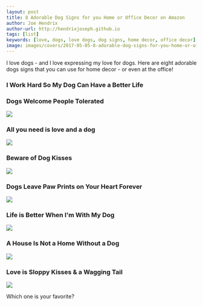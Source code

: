 ```yaml
---
layout: post
title: 8 Adorable Dog Signs for you Home or Office Decor on Amazon
author: Joe Hendrix
author-url: http://hendrixjoseph.github.io
tags: [list]
keywords: [love, dogs, love dogs, dog signs, home decor, office decor]
image: images/covers/2017-05-05-8-adorable-dog-signs-for-you-home-or-office-decor-on-amazon.jpg
---
```


I love dogs - and I love expressing my love for dogs. Here are eight adorable dogs signs that you can use for home decor - or even at the office!

### I Work Hard So My Dog Can Have a Better Life

<script type="text/javascript">
amzn_assoc_placement = "adunit0";
amzn_assoc_search_bar = "false";
amzn_assoc_tracking_id = "puppy-post-list-20";
amzn_assoc_ad_mode = "manual";
amzn_assoc_ad_type = "smart";
amzn_assoc_marketplace = "amazon";
amzn_assoc_region = "US";
amzn_assoc_title = "I Work Hard So My Dog Can Have a Better Life";
amzn_assoc_linkid = "ed0908073ada6b3a1390942db5f3d743";
amzn_assoc_asins = "B00CJFA4C8";
amzn_assoc_size = "300xauto";
</script>
<script src="//z-na.amazon-adsystem.com/widgets/onejs?MarketPlace=US"></script>

### Dogs Welcome People Tolerated

<a href="https://www.amazon.com/SJT94125-Welcome-People-Tolerated-plaque/dp/B00PD8ZCCU/ref=as_li_ss_il?&linkCode=li3&tag=puppysnuggles-20&linkId=c4cefe4025ed00ef4739bd934d606fba" target="_blank"><img border="0" src="//ws-na.amazon-adsystem.com/widgets/q?_encoding=UTF8&ASIN=B00PD8ZCCU&Format=_SL250_&ID=AsinImage&MarketPlace=US&ServiceVersion=20070822&WS=1&tag=puppysnuggles-20" ></a><img src="https://ir-na.amazon-adsystem.com/e/ir?t=puppysnuggles-20&l=li3&o=1&a=B00PD8ZCCU" width="1" height="1" border="0" alt="" style="border:none !important; margin:0px !important;" />

### All you need is love and a dog

<a href="https://www.amazon.com/Primitives-Kathy-Box-Sign-Need/dp/B004MRX2ZM/ref=as_li_ss_il?&linkCode=li3&tag=puppysnuggles-20&linkId=85445bbfc1fdb8f2ff9c65b8dd8d4d00" target="_blank"><img border="0" src="//ws-na.amazon-adsystem.com/widgets/q?_encoding=UTF8&ASIN=B004MRX2ZM&Format=_SL250_&ID=AsinImage&MarketPlace=US&ServiceVersion=20070822&WS=1&tag=puppysnuggles-20" ></a><img src="https://ir-na.amazon-adsystem.com/e/ir?t=puppysnuggles-20&l=li3&o=1&a=B004MRX2ZM" width="1" height="1" border="0" alt="" style="border:none !important; margin:0px !important;" />

### Beware of Dog Kisses

<a href="https://www.amazon.com/Primitives-Kathy-Sign-3-Inch-Kisses/dp/B007RPZXFI/ref=as_li_ss_il?&linkCode=li3&tag=puppysnuggles-20&linkId=b9c9e1236f29abade6679b8e31b06d3f" target="_blank"><img border="0" src="//ws-na.amazon-adsystem.com/widgets/q?_encoding=UTF8&ASIN=B007RPZXFI&Format=_SL250_&ID=AsinImage&MarketPlace=US&ServiceVersion=20070822&WS=1&tag=puppysnuggles-20" ></a><img src="https://ir-na.amazon-adsystem.com/e/ir?t=puppysnuggles-20&l=li3&o=1&a=B007RPZXFI" width="1" height="1" border="0" alt="" style="border:none !important; margin:0px !important;" />

### Dogs Leave Paw Prints on Your Heart Forever

<a href="https://www.amazon.com/Primitives-Kathy-3-Inch-4-Inch-Prints/dp/B00864B7JU/ref=as_li_ss_il?&linkCode=li3&tag=puppysnuggles-20&linkId=2a4eab06ae1d1c1cf8ab09368d8a3b61" target="_blank"><img border="0" src="//ws-na.amazon-adsystem.com/widgets/q?_encoding=UTF8&ASIN=B00864B7JU&Format=_SL250_&ID=AsinImage&MarketPlace=US&ServiceVersion=20070822&WS=1&tag=puppysnuggles-20" ></a><img src="https://ir-na.amazon-adsystem.com/e/ir?t=puppysnuggles-20&l=li3&o=1&a=B00864B7JU" width="1" height="1" border="0" alt="" style="border:none !important; margin:0px !important;" />

### Life is Better When I'm With My Dog

<a href="https://www.amazon.com/Primitives-Kathy-Square-Sign-4-Inch/dp/B00DN6GZZC/ref=as_li_ss_il?&linkCode=li3&tag=puppysnuggles-20&linkId=3ad2c9941487a4138b1ddb2f0cbe5131" target="_blank"><img border="0" src="//ws-na.amazon-adsystem.com/widgets/q?_encoding=UTF8&ASIN=B00DN6GZZC&Format=_SL250_&ID=AsinImage&MarketPlace=US&ServiceVersion=20070822&WS=1&tag=puppysnuggles-20" ></a><img src="https://ir-na.amazon-adsystem.com/e/ir?t=puppysnuggles-20&l=li3&o=1&a=B00DN6GZZC" width="1" height="1" border="0" alt="" style="border:none !important; margin:0px !important;" />

### A House Is Not a Home Without a Dog

<a href="https://www.amazon.com/House-Home-Without-Wood-Plaque-sign/dp/B00CSRJ1BM/ref=as_li_ss_il?&linkCode=li3&tag=puppysnuggles-20&linkId=c4eb31aa8df1357e0c2a93749463422e" target="_blank"><img border="0" src="//ws-na.amazon-adsystem.com/widgets/q?_encoding=UTF8&ASIN=B00CSRJ1BM&Format=_SL250_&ID=AsinImage&MarketPlace=US&ServiceVersion=20070822&WS=1&tag=puppysnuggles-20" ></a><img src="https://ir-na.amazon-adsystem.com/e/ir?t=puppysnuggles-20&l=li3&o=1&a=B00CSRJ1BM" width="1" height="1" border="0" alt="" style="border:none !important; margin:0px !important;" />

### Love is Sloppy Kisses & a Wagging Tail

<a href="https://www.amazon.com/Barnyard-Designs-Wagging-Vintage-Country/dp/B01DOPWNDE/ref=as_li_ss_il?&linkCode=li3&tag=puppysnuggles-20&linkId=67b1505a336a1361e92c79bed62323f3" target="_blank"><img border="0" src="//ws-na.amazon-adsystem.com/widgets/q?_encoding=UTF8&ASIN=B01DOPWNDE&Format=_SL250_&ID=AsinImage&MarketPlace=US&ServiceVersion=20070822&WS=1&tag=puppysnuggles-20" ></a><img src="https://ir-na.amazon-adsystem.com/e/ir?t=puppysnuggles-20&l=li3&o=1&a=B01DOPWNDE" width="1" height="1" border="0" alt="" style="border:none !important; margin:0px !important;" />



Which one is your favorite?
